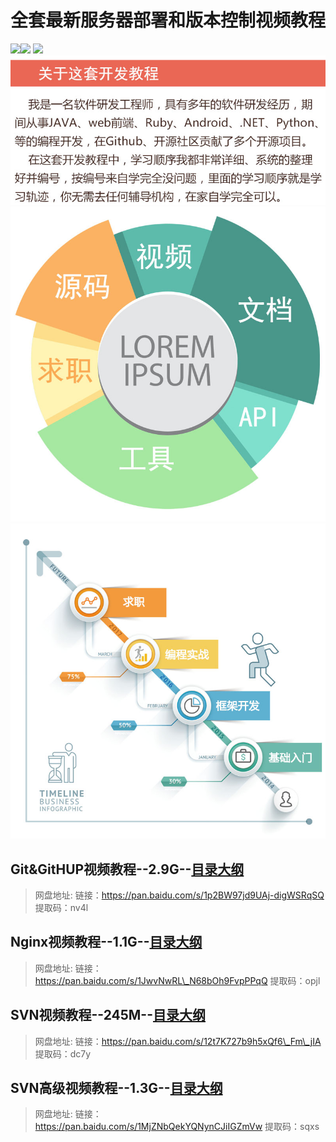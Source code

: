 # 全套最新服务器部署和版本控制视频教程
 ![](https://img.shields.io/badge/download-5.3K-brightgreen)[![](https://img.shields.io/badge/author-%E6%9D%BE%E9%BC%A0-blue)](assets/vxlogo.jpg) ![](https://img.shields.io/badge/licenese-crystal-green)  
 ![](assets/about.jpg) ![](assets/content.jpg) ![](assets/route.jpg)  
## Git&GitHUP视频教程--2.9G--[目录大纲](Git&GitHUP.md)

> 网盘地址: 链接：https://pan.baidu.com/s/1p2BW97jd9UAj-digWSRqSQ 提取码：nv4l

## Nginx视频教程--1.1G--[目录大纲](Nginx.md)

> 网盘地址: 链接：https://pan.baidu.com/s/1JwvNwRL\_N68bOh9FvpPPqQ 提取码：opjl

## SVN视频教程--245M--[目录大纲](SVN.md)

> 网盘地址: 链接：https://pan.baidu.com/s/12t7K727b9h5xQf6\_Fm\_jIA 提取码：dc7y

## SVN高级视频教程--1.3G--[目录大纲](SVN高级.md)

> 网盘地址: 链接：https://pan.baidu.com/s/1MjZNbQekYQNynCJiIGZmVw 提取码：sqxs

